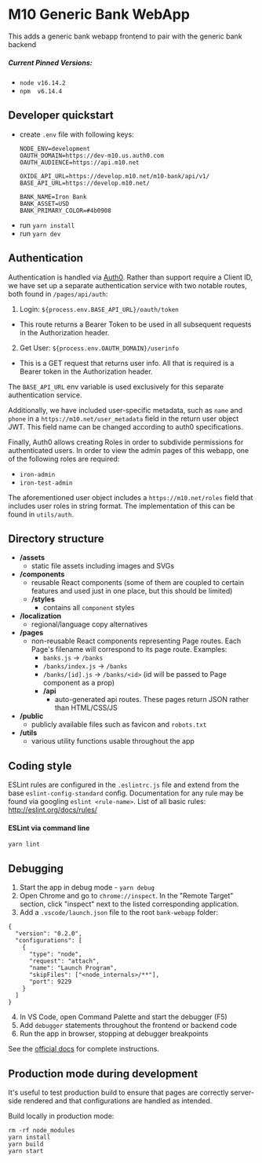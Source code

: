 # M10 Generic Bank WebApp

This adds a generic bank webapp frontend to pair with the generic bank backend

##### Current Pinned Versions:
- `node v16.14.2`
- `npm  v6.14.4`


## Developer quickstart

- create `.env` file with following keys:
  ```
  NODE_ENV=development
  OAUTH_DOMAIN=https://dev-m10.us.auth0.com
  OAUTH_AUDIENCE=https://api.m10.net

  OXIDE_API_URL=https://develop.m10.net/m10-bank/api/v1/
  BASE_API_URL=https://develop.m10.net/

  BANK_NAME=Iron Bank
  BANK_ASSET=USD
  BANK_PRIMARY_COLOR=#4b0908
  ```
- run `yarn install`
- run `yarn dev`

## Authentication
Authentication is handled via [Auth0](https://auth0.com). Rather than support require a Client ID, we have set up a separate authentication service with two notable routes, both found in `/pages/api/auth`:

1. Login: `${process.env.BASE_API_URL}/oauth/token`
  - This route returns a Bearer Token to be used in all subsequent requests in the Authorization header.

2. Get User: `${process.env.OAUTH_DOMAIN}/userinfo`
  - This is a GET request that returns user info. All that is required is a Bearer token in the Authorization header.

The `BASE_API_URL` env variable is used exclusively for this separate authentication service.

Additionally, we have included user-specific metadata, such as `name` and `phone` in a `https://m10.net/user_metadata` field in the return user object JWT. This field name can be changed according to auth0 specifications.

Finally, Auth0 allows creating Roles in order to subdivide permissions for authenticated users. In order to view the admin pages of this webapp, one of the following roles are required:

- `iron-admin`
- `iron-test-admin`

The aforementioned user object includes a `https://m10.net/roles` field that includes user roles in string format. The implementation of this can be found in `utils/auth`.

## Directory structure

- **/assets**
  - static file assets including images and SVGs
- **/components**
  - reusable React components (some of them are coupled to certain features and used just in one place, but this should be limited)
  - **/styles**
    - contains all `component` styles
- **/localization**
  - regional/language copy alternatives
- **/pages**
  - non-reusable React components representing Page routes. Each Page's filename will correspond to its page route. Examples:
    - `banks.js` -> `/banks`
    - `/banks/index.js` -> `/banks`
    - `/banks/[id].js` -> `/banks/<id>` (id will be passed to Page component as a prop)
    - **/api**
      - auto-generated api routes. These pages return JSON rather than HTML/CSS/JS
- **/public**
  - publicly available files such as favicon and `robots.txt`
- **/utils**
  - various utility functions usable throughout the app

## Coding style

ESLint rules are configured in the `.eslintrc.js` file and extend from the base `eslint-config-standard` config.
Documentation for any rule may be found via googling `eslint <rule-name>`.
List of all basic rules: http://eslint.org/docs/rules/

#### ESLint via command line

```
yarn lint
```

## Debugging
1. Start the app in debug mode - `yarn debug`
2. Open Chrome and go to `chrome://inspect`. In the "Remote Target" section, click "inspect" next to the listed corresponding application.
3.  Add a `.vscode/launch.json` file to the root `bank-webapp` folder:
```
{
  "version": "0.2.0",
  "configurations": [
    {
      "type": "node",
      "request": "attach",
      "name": "Launch Program",
      "skipFiles": ["<node_internals>/**"],
      "port": 9229
    }
  ]
}
```
4. In VS Code, open Command Palette and start the debugger (F5)
5. Add `debugger` statements throughout the frontend or backend code
6. Run the app in browser, stopping at debugger breakpoints

See the [official docs](https://nextjs.org/docs/advanced-features/debugging) for complete instructions.

## Production mode during development

It's useful to test production build to ensure that pages are correctly server-side rendered and that configurations are handled as intended.

Build locally in production mode:
```
rm -rf node_modules
yarn install
yarn build
yarn start
```
